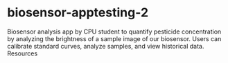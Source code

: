 # biosensor-apptesting-2
Biosensor analysis app by CPU student to quantify pesticide concentration by analyzing the brightness of a sample image of our biosensor. Users can calibrate standard curves, analyze samples, and view historical data.  Resources
